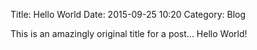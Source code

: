 Title: Hello World
Date: 2015-09-25 10:20
Category: Blog

This is an amazingly original title for a post... Hello World!